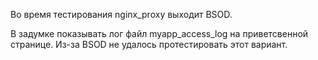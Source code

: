 Во время тестирования nginx_proxy выходит BSOD.

В задумке показывать лог файл myapp_access_log на приветсвенной странице. Из-за BSOD не удалось протестировать этот вариант.

